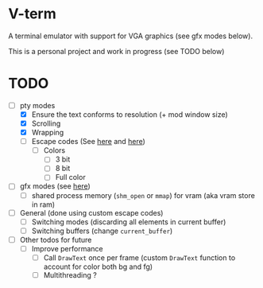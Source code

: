 # V-term
A terminal emulator with support for VGA graphics (see gfx modes below).

This is a personal project and work in progress (see TODO below)
# TODO
- [ ] pty modes
    - [x] Ensure the text conforms to resolution (+ mod window size)
    - [x] Scrolling
    - [x] Wrapping
    - [ ] Escape codes (See [here](https://www.xfree86.org/current/ctlseqs.html) and [here](https://invisible-island.net/xterm/ctlseqs/ctlseqs.html))
        - [ ] Colors
            - [ ] 3 bit
            - [ ] 8 bit
            - [ ] Full color
- [ ] gfx modes (see [here](https://prirai.github.io/blogs/ansi-esc/#screen-modes))
    - [ ] shared process memory (`shm_open` or `mmap`) for vram (aka vram store in ram)
- [ ] General (done using custom escape codes)
    - [ ] Switching modes (discarding all elements in current buffer)
    - [ ] Switching buffers (change `current_buffer`)
- [ ] Other todos for future
    - [ ] Improve performance
        - [ ] Call `DrawText` once per frame (custom `DrawText` function to account for color both bg and fg)
        - [ ] Multithreading ?
